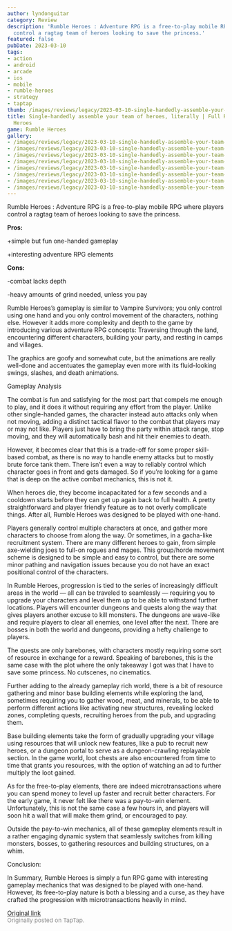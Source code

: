 ```yaml
---
author: lyndonguitar
category: Review
description: 'Rumble Heroes : Adventure RPG is a free-to-play mobile RPG where players
  control a ragtag team of heroes looking to save the princess.'
featured: false
pubDate: 2023-03-10
tags:
- action
- android
- arcade
- ios
- mobile
- rumble-heroes
- strategy
- taptap
thumb: /images/reviews/legacy/2023-03-10-single-handedly-assemble-your-team-of-heroes-literally--full-review---rumble-heroes-0.avif
title: Single-handedly assemble your team of heroes, literally | Full Review - Rumble
  Heroes
game: Rumble Heroes
gallery:
- /images/reviews/legacy/2023-03-10-single-handedly-assemble-your-team-of-heroes-literally--full-review---rumble-heroes-0.avif
- /images/reviews/legacy/2023-03-10-single-handedly-assemble-your-team-of-heroes-literally--full-review---rumble-heroes-1.avif
- /images/reviews/legacy/2023-03-10-single-handedly-assemble-your-team-of-heroes-literally--full-review---rumble-heroes-2.avif
- /images/reviews/legacy/2023-03-10-single-handedly-assemble-your-team-of-heroes-literally--full-review---rumble-heroes-3.avif
- /images/reviews/legacy/2023-03-10-single-handedly-assemble-your-team-of-heroes-literally--full-review---rumble-heroes-4.avif
- /images/reviews/legacy/2023-03-10-single-handedly-assemble-your-team-of-heroes-literally--full-review---rumble-heroes-5.avif
- /images/reviews/legacy/2023-03-10-single-handedly-assemble-your-team-of-heroes-literally--full-review---rumble-heroes-6.avif
- /images/reviews/legacy/2023-03-10-single-handedly-assemble-your-team-of-heroes-literally--full-review---rumble-heroes-7.avif
---
```

Rumble Heroes : Adventure RPG is a free-to-play mobile RPG where players control a ragtag team of heroes looking to save the princess.


**Pros:**


+simple but fun one-handed gameplay

+interesting adventure RPG elements


**Cons:**


-combat lacks depth

-heavy amounts of grind needed, unless you pay

Rumble Heroes’s gameplay is similar to Vampire Survivors; you only control using one hand and you only control movement of the characters, nothing else. However it adds more complexity and depth to the game by introducing various adventure RPG concepts: Traversing through the land, encountering different characters, building your party, and resting in camps and villages.

The graphics are goofy and somewhat cute, but the animations are really well-done and accentuates the gameplay even more with its fluid-looking swings, slashes, and death animations.

Gameplay Analysis

The combat is fun and satisfying for the most part that compels me enough to play, and it does it without requiring any effort from the player. Unlike other single-handed games, the character instead auto attacks only when not moving, adding a distinct tactical flavor to the combat that players may or may not like.  Players just have to bring the party within attack range, stop moving, and they will automatically bash and hit their enemies to death.

However, it becomes clear that this is a trade-off for some proper skill-based combat, as there is no way to handle enemy attacks but to mostly brute force tank them. There isn’t even a way to reliably control which character goes in front and gets damaged. So if you’re looking for a game that is deep on the active combat mechanics, this is not it.

When heroes die, they become incapacitated for a few seconds and a cooldown starts before they can get up again back to full health. A pretty straightforward and player friendly feature as to not overly complicate things. After all, Rumble Heroes was designed to be played with one-hand.

Players generally control multiple characters at once, and gather more characters to choose from along the way. Or sometimes, in a gacha-like recruitment system. There are many different heroes to gain, from simple axe-wielding joes to full-on rogues and mages.  This group/horde movement scheme is designed to be simple and easy to control, but there are some minor pathing and navigation issues because you do not have an exact positional control of the characters.

In Rumble Heroes, progression is tied to the series of increasingly difficult areas in the world — all can be traveled to seamlessly — requiring you to upgrade your characters and level them up to be able to withstand further locations. Players will encounter dungeons and quests along the way that gives players another excuse to kill monsters. The dungeons are wave-like and require players to clear all enemies, one level after the next. There are bosses in both the world and dungeons, providing a hefty challenge to players.

The quests are only barebones, with characters mostly requiring some sort of resource in exchange for a reward. Speaking of barebones, this is the same case with the plot where the only takeaway I got was that I have to save some princess. No cutscenes, no cinematics.

Further adding to the already gameplay rich world, there is a bit of resource gathering and minor base building elements while exploring the land, sometimes requiring you to gather wood, meat, and minerals, to be able to perform different actions like activating new structures, revealing locked zones, completing quests, recruiting heroes from the pub, and upgrading them.

Base building elements take the form of gradually upgrading your village using resources that will unlock new features, like a pub to recruit new heroes, or a dungeon portal to serve as a dungeon-crawling replayable section.  In the game world, loot chests are also encountered from time to time that grants you resources, with the option of watching an ad to further multiply the loot gained.

As for the free-to-play elements, there are indeed microtransactions where you can spend money to level up faster and recruit better characters. For the early game, it never felt like there was a pay-to-win element. Unfortunately, this is not the same case a few hours in, and players will soon hit a wall that will make them grind, or encouraged to pay.

Outside the pay-to-win mechanics, all of these gameplay elements result in a rather engaging dynamic system that seamlessly switches from killing monsters, bosses, to gathering resources and building structures, on a whim.

Conclusion:

In Summary, Rumble Heroes is simply a fun RPG game with interesting gameplay mechanics that was designed to be played with one-hand. However, its free-to-play nature is both a blessing and a curse, as they have crafted the progression with microtransactions heavily in mind.

[Original link](https://www.taptap.io/post/4757983)<br><span style="font-size: 0.95em; color: #888;">Originally posted on TapTap.</span>